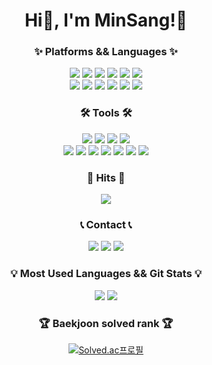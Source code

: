 <div align="center">
<h1> Hi👋, I'm MinSang!🤗</h1>
<h3>✨ Platforms && Languages ✨</h3>
	<img src="https://img.shields.io/badge/JAVA-007396?style=flat&logo=Conda-Forge&logoColor=white"/>
	<img src="https://img.shields.io/badge/HTML5-E34F26?style=flat&logo=HTML5&logoColor=white"/>
	<img src="https://img.shields.io/badge/CSS3-1572B6?style=flat&logo=CSS3&logoColor=white"/>
	<img src="https://img.shields.io/badge/JavaScript-F7DF1E?style=flat&logo=JavaScript&logoColor=white"/>
	<img src="https://img.shields.io/badge/C-A8B9CC?style=flat&logo=C&logoColor=white"/>
	<img src="https://img.shields.io/badge/Python-3776AB?style=flat&logo=Python&logoColor=white"/>
	<!-- <img src="https://img.shields.io/badge/jQuery-0769AD?style=flat&logo=jQuery&logoColor=white"/> -->
	<br>
	<img src="https://img.shields.io/badge/Spring-6DB33F?style=flat&logo=Spring&logoColor=white"/>
	<img src="https://img.shields.io/badge/SpringBoot-6DB33F?style=flat&logo=SpringBoot&logoColor=white"/>
	<img src="https://img.shields.io/badge/MySQL-4479A1?style=flat&logo=MySQL&logoColor=white"/>
	<img src="https://img.shields.io/badge/Tomcat-F8DC75?style=flat&logo=ApacheTomcat&logoColor=white"/>
	<img src="https://img.shields.io/badge/Linux-FCC624?style=flat&logo=Linux&logoColor=white"/>
	<img src="https://img.shields.io/badge/node.js-339933?style=flat&logo=node.js&logoColor=white"/>

<h3>🛠 Tools 🛠</h3>
	<img src="https://img.shields.io/badge/Eclipse%20IDE-2C2255?style=flat&logo=EclipseIDE&logoColor=white"/>
	<img src="https://img.shields.io/badge/IntelliJ IDEA-181717?style=flat&logo=IntelliJ IDEA&logoColor=white"/>
	<img src="https://img.shields.io/badge/Visual%20Studio%20Code-007ACC?style=flat&logo=VisualStudioCode&logoColor=white"/>
	<img src="https://img.shields.io/badge/GitHub-181717?style=flat&logo=GitHub&logoColor=white"/>
	<br>
	<img src="https://img.shields.io/badge/Figma-F24E1E?style=flat&logo=Figma&logoColor=white"/>
 	<img src="https://img.shields.io/badge/Slack-4A154B?style=flat&logo=Slack&logoColor=white"/>
	<img src="https://img.shields.io/badge/Notion-181717?style=flat&logo=Notion&logoColor=white"/>
	<img src="https://img.shields.io/badge/AWS-232F3E?style=flat&logo=AmazonAWS&logoColor=white"/>
	<img src="https://img.shields.io/badge/Postman-FF6C37?style=flat&logo=Postman&logoColor=white"/>
	<img src="https://img.shields.io/badge/Swagger-85EA2D?style=flat&logo=Swagger&logoColor=white"/>
	<img src="https://img.shields.io/badge/Git-F05032?style=flat&logo=Git&logoColor=white"/>

<h3>🔫 Hits 🔫</h3>
	<a href="https://hits.seeyoufarm.com"><img src="https://hits.seeyoufarm.com/api/count/incr/badge.svg?url=https%3A%2F%2Fgithub.com%2FMinSang22Kim%2Fhit-counter&count_bg=%236EE459&title_bg=%23555555&icon=&icon_color=%23E7E7E7&title=hits&edge_flat=false"/></a>

<h3>📞 Contact 📞</h3>
	<a href="mailto:powerminsang9901@gmail.com"><img src="https://img.shields.io/badge/Gmail-FF0000?style=flat&logo=Gmail&logoColor=white" /></a>
	<a href="https://coding-gguljam.tistory.com"><img src="https://img.shields.io/badge/Tistory-FFA500?style=flat&logo=Tistory&logoColor=white" /></a>
	<a href="https://www.instagram.com/sang._.ss/"><img src="https://img.shields.io/badge/instagram-E4405F?style=flat&logo=instagram&logoColor=white"/></a>
	<!-- 노션 수정 필요
	<a href="https://gentle-snowboard-1c6.notion.site/Yermi-5e8c65dba4df4ab09e83665cf2ee001d"><img src="https://img.shields.io/badge/Notion-000000?style=flat&logo=Notion&logoColor=white" /></a> 
	-->

<h3>💡 Most Used Languages && Git Stats 💡</h3>
	<img src="https://github-readme-stats.vercel.app/api/top-langs/?username=MinSang22Kim&layout=compact&theme=nord">
	<img src="https://github-readme-stats.vercel.app/api?username=MinSang22Kim&hide=stars,contribs&count_private=true&show_icons=true&&theme=radical">

<h3>🏆 Baekjoon solved rank 🏆</h3>
  <a href="https://solved.ac/mskim0217"><img src="http://mazassumnida.wtf/api/v2/generate_badge?boj=mskim0217" alt="Solved.ac프로필"></a>

<!-- 잔디 지렁이
<img src="https://github.com/MinSang22Kim/MinSang22Kim/blob/output/github-contribution-grid-snake.svg"/>
-->
</div>
